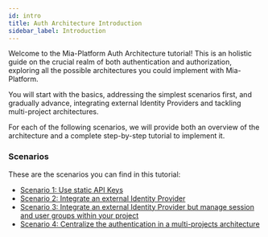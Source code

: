 ```yaml
---
id: intro
title: Auth Architecture Introduction
sidebar_label: Introduction
---
```


Welcome to the Mia-Platform Auth Architecture tutorial! This is an holistic guide on the crucial realm of both authentication and authorization, exploring all the possible architectures you could implement with Mia-Platform.

You will start with the basics, addressing the simplest scenarios first, and gradually advance, integrating external Identity Providers and tackling multi-project architectures.

For each of the following scenarios, we will provide both an overview of the architecture and a complete step-by-step tutorial to implement it.

### Scenarios

These are the scenarios you can find in this tutorial:
- [Scenario 1: Use static API Keys](/getting-started/tutorials/architecture/auth/static-api-key.md)
- [Scenario 2: Integrate an external Identity Provider](/getting-started/tutorials/architecture/auth/external-idp.md)
- [Scenario 3: Integrate an external Identity Provider but manage session and user groups within your project](/getting-started/tutorials/architecture/auth/external-idp-internal-session.md)
- [Scenario 4: Centralize the authentication in a multi-projects architecture](/getting-started/tutorials/architecture/auth/multiple-projects.mdx)
